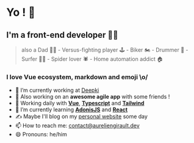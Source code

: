 # Yo ! 🤘
## I'm a front-end developer 👨‍💻
>
> also a Dad 👨‍🍼 - Versus-fighting player 🕹 - Biker 🏍 - Drummer 🥁 - Surfer 🏄‍♂️ - Spider lover 🕷️ - Home automation addict 🏠
### I love Vue ecosystem, markdown and emoji \o/

  
- 🔭 I’m currently working at [Deepki](https://www.deepki.com/fr/)
- 🤫 Also working on an **awesome agile app** with some friends !
- 🚀 Working daily with **[Vue](https://vuejs.org/)**, **[Typescript](https://www.typescriptlang.org/)** and **[Tailwind](https://tailwindcss.com/)**
- 🌱 I’m currently learning **[AdonisJS](https://adonisjs.com/)** and **[React](https://react.dev/)**
- ✍ Maybe I'll blog on my [personal website](https://aureliengirault.dev) some day
- 📫 How to reach me: contact@aureliengirault.dev
- 😄 Pronouns: he/him

<!--
**aurhell/aurhell** is a ✨ _special_ ✨ repository because its `README.md` (this file) appears on your GitHub profile.

Here are some ideas to get you started:

- 🔭 I’m currently working on ...
- 🌱 I’m currently learning ...
- 👯 I’m looking to collaborate on ...
- 🤔 I’m looking for help with ...
- 💬 Ask me about ...
- 📫 How to reach me: ...
- 😄 Pronouns: ...
- ⚡ Fun fact: ...
-->
